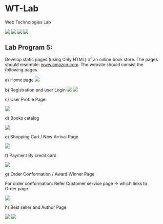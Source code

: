 # WT-Lab
Web Technologies Lab

<img src="images/1.jpg"/>

<img src="images/2.jpg"/>

<img src="images/img3.jpg"/>

<img src="images/img4.jpg"/>

## Lab Program 5:

Develop static pages (using Only HTML) of an online book store. The pages should resemble: www.amazon.com. The website should consist the following pages.

a) Home page
<img src="images/Main Page.jpg"/>

b) Registration and user Login
<img src="images/User Registration Page.png"/>
<img src="images/Login Page.jpg"/>

c) User Profile Page

<img src="images/Profile Page.jpg"/>

d) Books catalog

<img src="images/Catelog page.jpg"/>

e) Shopping Cart / New Arrival Page

<img src="images/arrival.jpg"/>

f) Payment By credit card

<img src="images/customer service.jpg"/>

g) Order Conformation / Award Winner Page

For order conformation: Refer Customer service page -> which links to Order page

<img src="images/awardwinner page.jpg"/>

h) Best seller and Author Page

<img src="images/best seller.jpg"/>

<img src="images/author.jpg"/>
